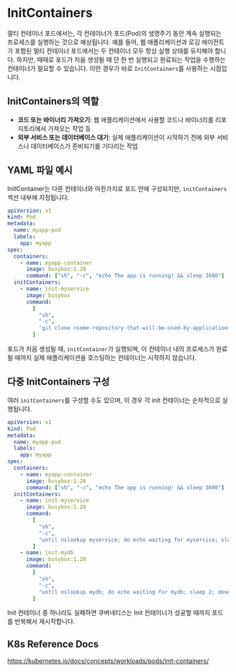 # InitContainers

멀티 컨테이너 포드에서는, 각 컨테이너가 포드(Pod)의 생명주기 동안 계속 실행되는 프로세스를 실행하는 것으로 예상됩니다. 예를 들어, 웹 애플리케이션과 로깅 에이전트가 포함된 멀티 컨테이너 포드에서는 두 컨테이너 모두 항상 실행 상태를 유지해야 합니다. 하지만, 때때로 포드가 처음 생성될 때 단 한 번 실행되고 완료되는 작업을 수행하는 컨테이너가 필요할 수 있습니다. 이런 경우가 바로 `InitContainers`를 사용하는 시점입니다.

## InitContainers의 역할

- **코드 또는 바이너리 가져오기**: 웹 애플리케이션에서 사용할 코드나 바이너리를 리포지토리에서 가져오는 작업 등
- **외부 서비스 또는 데이터베이스 대기**: 실제 애플리케이션이 시작하기 전에 외부 서비스나 데이터베이스가 준비되기를 기다리는 작업

## YAML 파일 예시

InitContainer는 다른 컨테이너와 마찬가지로 포드 안에 구성되지만, `initContainers` 섹션 내부에 지정됩니다.

```yaml
apiVersion: v1
kind: Pod
metadata:
  name: myapp-pod
  labels:
    app: myapp
spec:
  containers:
    - name: myapp-container
      image: busybox:1.28
      command: ["sh", "-c", "echo The app is running! && sleep 3600"]
  initContainers:
    - name: init-myservice
      image: busybox
      command:
        [
          "sh",
          "-c",
          "git clone <some-repository-that-will-be-used-by-application>; done;",
        ]
```

포드가 처음 생성될 때, `initContainer`가 실행되며, 이 컨테이너 내의 프로세스가 완료될 때까지 실제 애플리케이션을 호스팅하는 컨테이너는 시작하지 않습니다.

## 다중 InitContainers 구성

여러 `initContainers`를 구성할 수도 있으며, 이 경우 각 init 컨테이너는 순차적으로 실행됩니다.

```yaml
apiVersion: v1
kind: Pod
metadata:
  name: myapp-pod
  labels:
    app: myapp
spec:
  containers:
    - name: myapp-container
      image: busybox:1.28
      command: ["sh", "-c", "echo The app is running! && sleep 3600"]
  initContainers:
    - name: init-myservice
      image: busybox:1.28
      command:
        [
          "sh",
          "-c",
          "until nslookup myservice; do echo waiting for myservice; sleep 2; done;",
        ]
    - name: init-mydb
      image: busybox:1.28
      command:
        [
          "sh",
          "-c",
          "until nslookup mydb; do echo waiting for mydb; sleep 2; done;",
        ]
```

Init 컨테이너 중 하나라도 실패하면 쿠버네티스는 Init 컨테이너가 성공할 때까지 포드를 반복해서 재시작합니다.

## K8s Reference Docs

https://kubernetes.io/docs/concepts/workloads/pods/init-containers/
